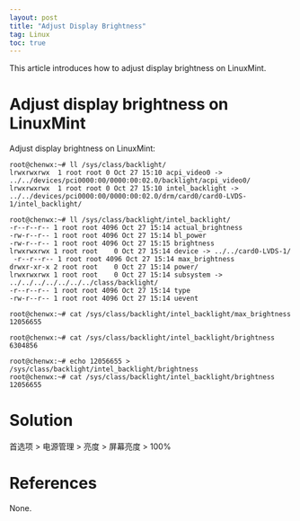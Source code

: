 ```yaml
---
layout: post
title: "Adjust Display Brightness"
tag: Linux
toc: true
---
```


This article introduces how to adjust display brightness on LinuxMint.

<!--more-->

# Adjust display brightness on LinuxMint

Adjust display brightness on LinuxMint:

```
root@chenwx:~# ll /sys/class/backlight/
lrwxrwxrwx  1 root root 0 Oct 27 15:10 acpi_video0 -> ../../devices/pci0000:00/0000:00:02.0/backlight/acpi_video0/
lrwxrwxrwx  1 root root 0 Oct 27 15:10 intel_backlight -> ../../devices/pci0000:00/0000:00:02.0/drm/card0/card0-LVDS-1/intel_backlight/

root@chenwx:~# ll /sys/class/backlight/intel_backlight/
-r--r--r-- 1 root root 4096 Oct 27 15:14 actual_brightness
-rw-r--r-- 1 root root 4096 Oct 27 15:14 bl_power
-rw-r--r-- 1 root root 4096 Oct 27 15:15 brightness
lrwxrwxrwx 1 root root    0 Oct 27 15:14 device -> ../../card0-LVDS-1/
 -r--r--r-- 1 root root 4096 Oct 27 15:14 max_brightness
drwxr-xr-x 2 root root    0 Oct 27 15:14 power/
lrwxrwxrwx 1 root root    0 Oct 27 15:14 subsystem -> ../../../../../../../class/backlight/
-r--r--r-- 1 root root 4096 Oct 27 15:14 type
-rw-r--r-- 1 root root 4096 Oct 27 15:14 uevent

root@chenwx:~# cat /sys/class/backlight/intel_backlight/max_brightness 
12056655

root@chenwx:~# cat /sys/class/backlight/intel_backlight/brightness
6304856

root@chenwx:~# echo 12056655 > /sys/class/backlight/intel_backlight/brightness
root@chenwx:~# cat /sys/class/backlight/intel_backlight/brightness
12056655
```

# Solution

首选项 > 电源管理 > 亮度 > 屏幕亮度 > 100%

# References

None.

